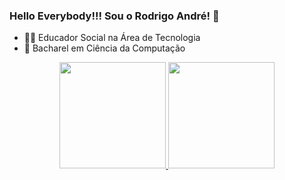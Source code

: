 ### Hello Everybody!!! Sou o Rodrigo André! 👋

- 👨‍🏫 Educador Social na Área de Tecnologia
- 📘 Bacharel em Ciência da Computação

<div align="center">
  <a href="https://github.com/RodrigoABFerreiro">
  <img height="170em" src="https://github-readme-stats.vercel.app/api?username=RodrigoABFerreiro&show_icons=true&theme=tokyonight&include_all_commits=true&count_private=true"/>
  <img height="170em" src="https://github-readme-stats.vercel.app/api/top-langs/?username=RodrigoABFerreiro&layout=compact&langs_count=7&theme=tokyonight"/>
</div>
